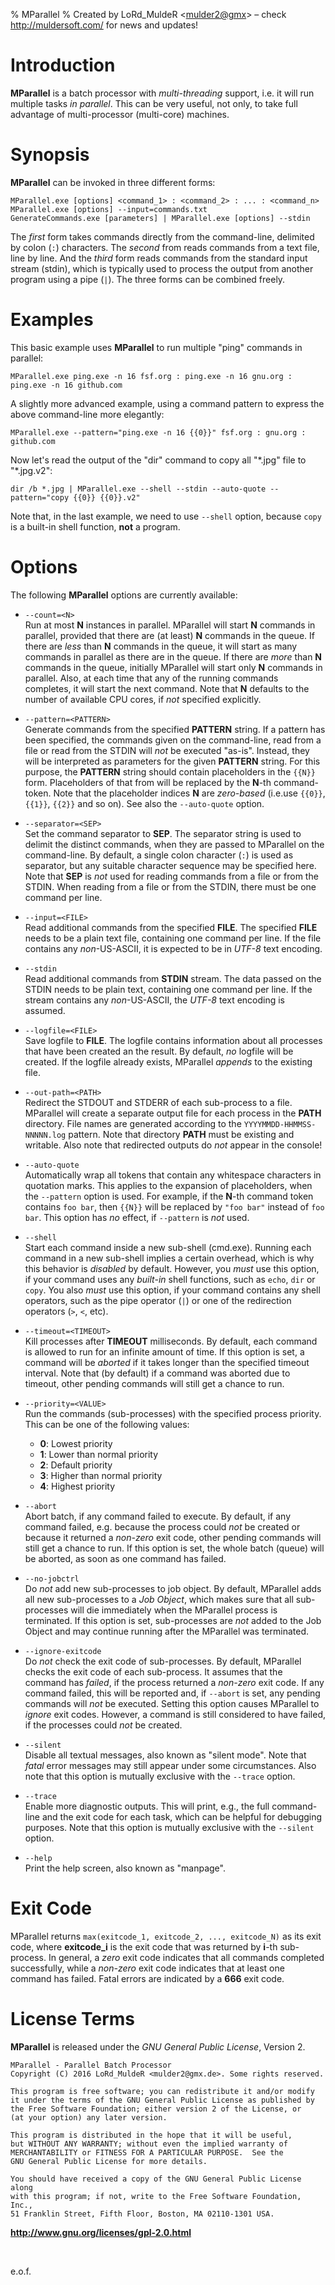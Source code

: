 % MParallel
% Created by LoRd_MuldeR &lt;<mulder2@gmx>&gt; &ndash; check <http://muldersoft.com/> for news and updates!


# Introduction #

**MParallel** is a batch processor with *multi-threading* support, i.e. it will run multiple tasks *in parallel*. This can be very useful, not only, to take full advantage of multi-processor (multi-core) machines.


# Synopsis #

**MParallel** can be invoked in three different forms:

    MParallel.exe [options] <command_1> : <command_2> : ... : <command_n>
    MParallel.exe [options] --input=commands.txt
    GenerateCommands.exe [parameters] | MParallel.exe [options] --stdin

The *first* form takes commands directly from the command-line, delimited by colon (`:`) characters. The *second* from reads commands from a text file, line by line. And the *third* form reads commands from the standard input stream (stdin), which is typically used to process the output from another program using a pipe (`|`). The three forms can be combined freely.


# Examples

This basic example uses **MParallel** to run multiple "ping" commands in parallel:

    MParallel.exe ping.exe -n 16 fsf.org : ping.exe -n 16 gnu.org : ping.exe -n 16 github.com

A slightly more advanced example, using a command pattern to express the above command-line more elegantly:

    MParallel.exe --pattern="ping.exe -n 16 {{0}}" fsf.org : gnu.org : github.com

Now let's read the output of the "dir" command to copy all "&ast;.jpg" file to "&ast;.jpg.v2":

    dir /b *.jpg | MParallel.exe --shell --stdin --auto-quote --pattern="copy {{0}} {{0}}.v2"

Note that, in the last example, we need to use `--shell` option, because `copy` is a built-in shell function, **not** a program.


# Options

The following **MParallel** options are currently available:

* `--count=<N>`  
  Run at most **N** instances in parallel. MParallel will start **N** commands in parallel, provided that there are (at least) **N** commands in the queue. If there are *less* than **N** commands in the queue, it will start as many commands in parallel as there are in the queue. If there are *more* than **N** commands in the queue, initially MParallel will start only **N** commands in parallel. Also, at each time that any of the running commands completes, it will start the next command. Note that **N** defaults to the number of available CPU cores, if *not* specified explicitly.

* `--pattern=<PATTERN>`  
  Generate commands from the specified **PATTERN** string. If a pattern has been specified, the commands given on the command-line, read from a file or read from the STDIN will *not* be executed "as-is". Instead, they will be interpreted as parameters for the given **PATTERN** string. For this purpose, the **PATTERN** string should contain placeholders in the ``{{N}}`` form. Placeholders of that from will be replaced by the **N**-th command-token. Note that the placeholder indices **N** are *zero-based* (i.e.use  ``{{0}}``, ``{{1}}``, ``{{2}}`` and so on). See also the `--auto-quote` option.

* `--separator=<SEP>`  
  Set the command separator to **SEP**. The separator string is used to delimit the distinct commands, when they are passed to MParallel on the command-line. By default, a single colon character (`:`) is used as separator, but any suitable character sequence may be specified here. Note that **SEP** is *not* used for reading commands from a file or from the STDIN. When reading from a file or from the STDIN, there must be one command per line.

* `--input=<FILE>`  
  Read additional commands from the specified **FILE**. The specified **FILE** needs to be a plain text file, containing one command per line. If the file contains any *non*-US-ASCII, it is expected to be in *UTF-8* text encoding.

* `--stdin`  
  Read additional commands from **STDIN** stream. The data passed on the STDIN needs to be plain text, containing one command per line. If the stream contains any *non*-US-ASCII, the *UTF-8* text encoding is assumed.

* `--logfile=<FILE>`  
  Save logfile to **FILE**. The logfile contains information about all processes that have been created an the result. By default, *no* logfile will be created. If the logfile already exists, MParallel *appends* to the existing file.

* `--out-path=<PATH>`  
  Redirect the STDOUT and STDERR of each sub-process to a file. MParallel will create a separate output file for each process in the **PATH** directory. File names are generated according to the `YYYYMMDD-HHMMSS-NNNNN.log` pattern. Note that directory **PATH** must be existing and writable. Also note that redirected outputs do *not* appear in the console!

* `--auto-quote`  
  Automatically wrap all tokens that contain any whitespace characters in quotation marks. This applies to the expansion of placeholders, when the `--pattern` option is used. For example, if the **N**-th command token contains `foo bar`, then `{{N}}` will be replaced by `"foo bar"` instead of `foo bar`. This option has *no* effect, if `--pattern` is *not* used.

* `--shell`  
  Start each command inside a new sub-shell (cmd.exe). Running each command in a new sub-shell implies a certain overhead, which is why this behavior is *disabled* by default. However, you *must* use this option, if your command uses any *built-in* shell functions, such as `echo`, `dir` or `copy`. You also  *must* use this option, if your command contains any shell operators, such as the pipe operator (`|`) or one of the redirection operators (`>`, `<`, etc).

* `--timeout=<TIMEOUT>`  
  Kill processes after **TIMEOUT** milliseconds. By default, each command is allowed to run for an infinite amount of time. If this option is set, a command will be *aborted* if it takes longer than the specified timeout interval. Note that (by default) if a command was aborted due to timeout, other pending commands will still get a chance to run.

* `--priority=<VALUE>`  
  Run the commands (sub-processes) with the specified process priority. This can be one of the following values:
    - **0**: Lowest priority
    - **1**: Lower than normal priority
    - **2**: Default priority
    - **3**: Higher than normal priority
    - **4**: Highest priority
  
* `--abort`  
  Abort batch, if any command failed to execute. By default, if any command failed, e.g. because the process could *not* be created or because it returned a *non-zero* exit code, other pending commands will still get a chance to run. If this option is set, the whole batch (queue) will be aborted, as soon as one command has failed.

* `--no-jobctrl`  
  Do *not* add new sub-processes to job object. By default, MParallel adds all new sub-processes to a *Job Object*, which makes sure that all sub-processes will die immediately when the MParallel process is terminated. If this option is set, sub-processes are *not* added to the Job Object and may continue running after the MParallel was terminated.

* `--ignore-exitcode`  
  Do *not* check the exit code of sub-processes. By default, MParallel checks the exit code of each sub-process. It assumes that the command has *failed*, if the process returned a *non-zero* exit code. If any command failed, this will be reported and, if `--abort` is set, any pending commands will *not* be executed. Setting this option causes MParallel to *ignore* exit codes. However, a command is still considered to have failed, if the processes could *not* be created.

* `--silent`  
  Disable all textual messages, also known as "silent mode". Note that *fatal* error messages may still appear under some circumstances. Also note that this option is mutually exclusive with the `--trace` option.

* `--trace`  
  Enable more diagnostic outputs. This will print, e.g., the full command-line and the exit code for each task, which can be helpful for debugging purposes. Note that this option is mutually exclusive with the `--silent` option.

* `--help`  
  Print the help screen, also known as "manpage".


# Exit Code

MParallel returns `max(exitcode_1, exitcode_2, ..., exitcode_N)` as its exit code, where **exitcode_i** is the exit code that was returned by **i**-th sub-process. In general, a *zero* exit code indicates that all commands completed successfully, while a *non-zero* exit code indicates that at least one command has failed. Fatal errors are indicated by a **666** exit code.


# License Terms #


**MParallel** is released under the *GNU General Public License*, Version 2.

    MParallel - Parallel Batch Processor
    Copyright (C) 2016 LoRd_MuldeR <mulder2@gmx.de>. Some rights reserved.
    
    This program is free software; you can redistribute it and/or modify
    it under the terms of the GNU General Public License as published by
    the Free Software Foundation; either version 2 of the License, or
    (at your option) any later version.
    
    This program is distributed in the hope that it will be useful,
    but WITHOUT ANY WARRANTY; without even the implied warranty of
    MERCHANTABILITY or FITNESS FOR A PARTICULAR PURPOSE.  See the
    GNU General Public License for more details.
    
    You should have received a copy of the GNU General Public License along
    with this program; if not, write to the Free Software Foundation, Inc.,
    51 Franklin Street, Fifth Floor, Boston, MA 02110-1301 USA.

**<http://www.gnu.org/licenses/gpl-2.0.html>**


&nbsp;  

e.o.f.
